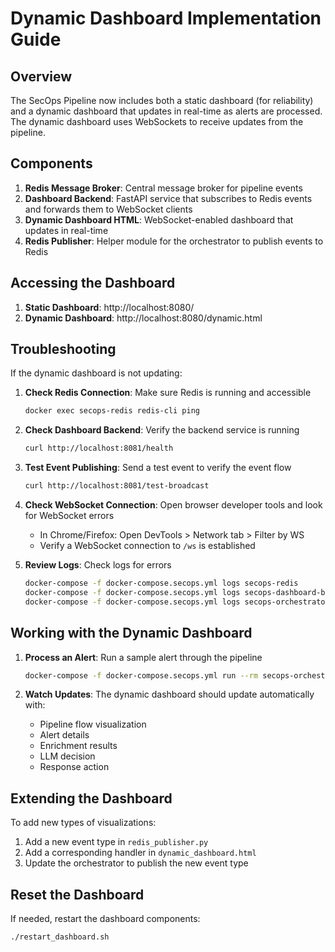 # Dynamic Dashboard Implementation Guide

## Overview

The SecOps Pipeline now includes both a static dashboard (for reliability) and a dynamic dashboard that updates in real-time as alerts are processed. The dynamic dashboard uses WebSockets to receive updates from the pipeline.

## Components

1. **Redis Message Broker**: Central message broker for pipeline events
2. **Dashboard Backend**: FastAPI service that subscribes to Redis events and forwards them to WebSocket clients
3. **Dynamic Dashboard HTML**: WebSocket-enabled dashboard that updates in real-time
4. **Redis Publisher**: Helper module for the orchestrator to publish events to Redis

## Accessing the Dashboard

1. **Static Dashboard**: http://localhost:8080/
2. **Dynamic Dashboard**: http://localhost:8080/dynamic.html

## Troubleshooting

If the dynamic dashboard is not updating:

1. **Check Redis Connection**: Make sure Redis is running and accessible
   ```bash
   docker exec secops-redis redis-cli ping
   ```

2. **Check Dashboard Backend**: Verify the backend service is running
   ```bash
   curl http://localhost:8081/health
   ```

3. **Test Event Publishing**: Send a test event to verify the event flow
   ```bash
   curl http://localhost:8081/test-broadcast
   ```

4. **Check WebSocket Connection**: Open browser developer tools and look for WebSocket errors
   - In Chrome/Firefox: Open DevTools > Network tab > Filter by WS
   - Verify a WebSocket connection to `/ws` is established

5. **Review Logs**: Check logs for errors
   ```bash
   docker-compose -f docker-compose.secops.yml logs secops-redis
   docker-compose -f docker-compose.secops.yml logs secops-dashboard-backend
   docker-compose -f docker-compose.secops.yml logs secops-orchestrator
   ```

## Working with the Dynamic Dashboard

1. **Process an Alert**: Run a sample alert through the pipeline
   ```bash
   docker-compose -f docker-compose.secops.yml run --rm secops-orchestrator --alert-file /app/input_alerts/sample_alert3.json
   ```

2. **Watch Updates**: The dynamic dashboard should update automatically with:
   - Pipeline flow visualization
   - Alert details
   - Enrichment results
   - LLM decision
   - Response action

## Extending the Dashboard

To add new types of visualizations:

1. Add a new event type in `redis_publisher.py`
2. Add a corresponding handler in `dynamic_dashboard.html`
3. Update the orchestrator to publish the new event type

## Reset the Dashboard

If needed, restart the dashboard components:

```bash
./restart_dashboard.sh
```